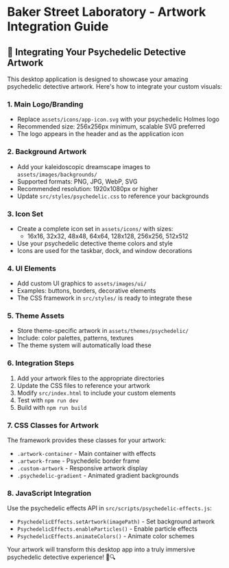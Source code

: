 # Baker Street Laboratory - Artwork Integration Guide

## 🎨 Integrating Your Psychedelic Detective Artwork

This desktop application is designed to showcase your amazing psychedelic detective artwork. Here's how to integrate your custom visuals:

### 1. Main Logo/Branding
- Replace `assets/icons/app-icon.svg` with your psychedelic Holmes logo
- Recommended size: 256x256px minimum, scalable SVG preferred
- The logo appears in the header and as the application icon

### 2. Background Artwork
- Add your kaleidoscopic dreamscape images to `assets/images/backgrounds/`
- Supported formats: PNG, JPG, WebP, SVG
- Recommended resolution: 1920x1080px or higher
- Update `src/styles/psychedelic.css` to reference your backgrounds

### 3. Icon Set
- Create a complete icon set in `assets/icons/` with sizes:
  - 16x16, 32x32, 48x48, 64x64, 128x128, 256x256, 512x512
- Use your psychedelic detective theme colors and style
- Icons are used for the taskbar, dock, and window decorations

### 4. UI Elements
- Add custom UI graphics to `assets/images/ui/`
- Examples: buttons, borders, decorative elements
- The CSS framework in `src/styles/` is ready to integrate these

### 5. Theme Assets
- Store theme-specific artwork in `assets/themes/psychedelic/`
- Include: color palettes, patterns, textures
- The theme system will automatically load these

### 6. Integration Steps
1. Add your artwork files to the appropriate directories
2. Update the CSS files to reference your artwork
3. Modify `src/index.html` to include your custom elements
4. Test with `npm run dev`
5. Build with `npm run build`

### 7. CSS Classes for Artwork
The framework provides these classes for your artwork:
- `.artwork-container` - Main container with effects
- `.artwork-frame` - Psychedelic border frame
- `.custom-artwork` - Responsive artwork display
- `.psychedelic-gradient` - Animated gradient backgrounds

### 8. JavaScript Integration
Use the psychedelic effects API in `src/scripts/psychedelic-effects.js`:
- `PsychedelicEffects.setArtwork(imagePath)` - Set background artwork
- `PsychedelicEffects.enableParticles()` - Enable particle effects
- `PsychedelicEffects.animateColors()` - Animate color schemes

Your artwork will transform this desktop app into a truly immersive psychedelic detective experience! 🌈🔍
